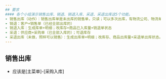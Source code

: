```yaml
---
## 要求
#### 各个小组演示销售出库、销退、销退入库、采退、采退出库这5个功能。
- 销售出库（动作）：销售出库单是未出库的销售单，只读；可以多次出库，有物流公司、物流单号；生成出库+明细；改库存（预占量）；改商品出库量+销售订单出库状态。 
- 销退：客户+销售单（已经全部出库的）
- 销退入库：生成库单+明细；改库存+商品已入库量+销退单状态
- 采退：供应商+采购单（已全部入库的）；可退库存
- 采退出库（未做，照样可以销售）：生成出库单+明细；改库存、商品出库量+采退单出库状态。若销售了，要检查，修改状态。
---
```

## 销售出库
- 应该是[主菜单]-[采购入库]

